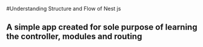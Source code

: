 #Understanding Structure and Flow of Nest js

## A simple app created for sole purpose of learning the controller, modules and routing
